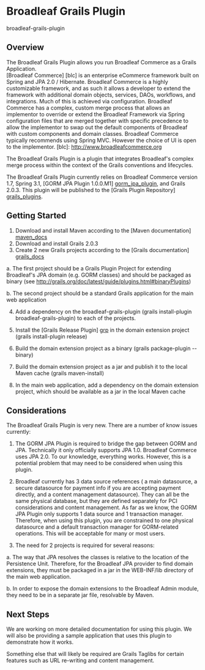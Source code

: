 Broadleaf Grails Plugin
=======================

broadleaf-grails-plugin

Overview
--------

The Broadleaf Grails Plugin allows you run Broadleaf Commerce as a Grails Application.  
[Broadleaf Commerce] [blc] is an enterprise eCommerce framework built on Spring and JPA 2.0 / Hibernate.  Broadleaf Commerce is a highly customizable framework, and as such it allows a developer to extend the framework with additional domain objects, services, DAOs, workflows, and integrations.  Much of this is achieved via configuration. Broadleaf Commerce has a complex, custom merge process that allows an implementor to override or extend the Broadleaf Framework via Spring configuration files that are merged together with specific precedence to allow the implementor to swap out the default components of Broadleaf with custom components and domain classes.  Broadleaf Commerce typically recommends using Spring MVC. However the choice of UI is open to the implementor.
  [blc]: http://www.broadleafcommerce.org

The Broadleaf Grails Plugin is a plugin that integrates Broadleaf's complex merge process within the context of the Grails conventions and lifecycles.

The Broadleaf Grails Plugin currently relies on Broadleaf Commerce version 1.7, Spring 3.1, [GORM JPA Plugin 1.0.0.M1] [gorm_jpa_plugin], and Grails 2.0.3.  This plugin will be published to the [Grails Plugin Repository] [grails_plugins].

  [grails_plugins]: http://grails.org/plugins/
  [gorm_jpa_plugin]: http://grails.org/plugin/gorm-jpa
  
Getting Started
---------------

1. Download and install Maven according to the [Maven documentation] [maven_docs]
2. Download and install Grails 2.0.3
3. Create 2 new Grails projects according to the [Grails documentation] [grails_docs]

  a. The first project should be a Grails Plugin Project for extending Broadleaf's JPA domain (e.g. GORM classes) and should be packaged as binary (see <http://grails.org/doc/latest/guide/plugins.html#binaryPlugins>)
  
  b. The second project should be a standard Grails application for the main web application
  
4. Add a dependency on the broadleaf-grails-plugin (grails install-plugin broadleaf-grails-plugin) to each of the projects.

5. Install the [Grails Release Plugin] [grp] in the domain extension project (grails install-plugin release)

6. Build the domain extension project as a binary (grails package-plugin --binary)

7. Build the domain extension project as a jar and publish it to the local Maven cache (grails maven-install)

6. In the main web application, add a dependency on the domain extension project, which should be available as a jar in the local Maven cache

  [maven_docs]: http://maven.apache.org/download.html
  [grails_docs]: http://grails.org/Quick+Start
  [grp]: http://grails.org/plugin/release
  
Considerations
--------------

The Broadleaf Grails Plugin is very new.  There are a number of know issues currently:

1. The GORM JPA Plugin is required to bridge the gap between GORM and JPA. Technically it only officially supports JPA 1.0. Broadleaf Commerce uses JPA 2.0. To our knowledge, everything works.  However, this is a potential problem that may need to be considered when using this plugin.

2. Broadleaf currently has 3 data source references ( a main datasource, a secure datasource for payment info if you are accepting payment directly, and a content management datasource). They can all be the same physical database, but they are defined separately for PCI considerations and content management. As far as we know, the GORM JPA Plugin only supports 1 data source and 1 transaction manager. Therefore, when using this plugin, you are constrained to one physical datasource and a default transaction manager for GORM-related operations. This will be acceptable for many or most users.

3. The need for 2 projects is required for several reasons:

  a. The way that JPA resolves the classes is relative to the location of the Persistence Unit. Therefore, for the Broadleaf JPA provider to find domain extensions, they must be packaged in a jar in the WEB-INF/lib directory of the main web application.
  
  b. In order to expose the domain extensions to the Broadleaf Admin module, they need to be in a separate jar file, resolvable by Maven.
  
Next Steps
----------

We are working on more detailed documentation for using this plugin.  We will also be providing a sample application that uses this plugin to demonstrate how it works.

Something else that will likely be required are Grails Taglibs for certain features such as URL re-writing and content management.

